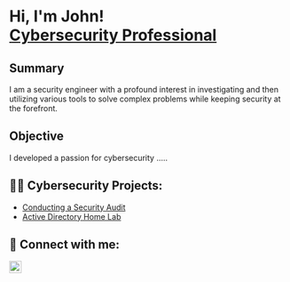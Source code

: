 <h1>Hi, I'm John!  <br/><a <a href="https://www.linkedin.com/in/john-poka/">Cybersecurity Professional</a>

## Summary
I am a security engineer with a profound interest in investigating and then utilizing various tools to solve complex problems while keeping security at the forefront. 

## Objective
I developed a passion for cybersecurity .....


<h2>👨‍💻 Cybersecurity Projects:</h2>

  - [Conducting a Security Audit](https://github.com/SekSpekGui/Conducting_Security_Audit)
  - [Active Directory Home Lab](https://github.com/joshmadakor1/Algorithms-Practice)



<h2> 🤳 Connect with me:</h2>

[<img align="left" alt="JoshMadakor | LinkedIn" width="22px" src="https://cdn.jsdelivr.net/npm/simple-icons@v3/icons/linkedin.svg" />][Linkedin]

[linkedin]: https://www.linkedin.com/in/john-poka/

